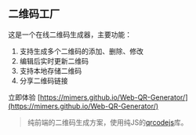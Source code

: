 二维码工厂
-----
这是一个在线二维码生成器，主要功能：
1. 支持生成多个二维码的添加、删除、修改
2. 编辑后实时更新二维码
3. 支持本地存储二维码
4. 分享二维码链接

立即体验 [https://mimers.github.io/Web-QR-Generator/](https://mimers.github.io/Web-QR-Generator/)


> 纯前端的二维码生成方案，使用纯JS的[qrcodejs](https://github.com/davidshimjs/qrcodejs)库。
